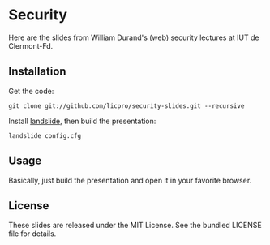 Security
========

Here are the slides from William Durand's (web) security lectures at IUT de Clermont-Fd.


Installation
------------

Get the code:

    git clone git://github.com/licpro/security-slides.git --recursive

Install [landslide](https://github.com/adamzap/landslide#installation), then
build the presentation:

    landslide config.cfg


Usage
-----

Basically, just build the presentation and open it in your favorite browser.


License
-------

These slides are released under the MIT License. See the bundled LICENSE file for details.
